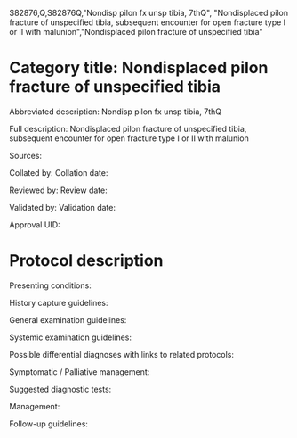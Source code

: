 S82876,Q,S82876Q,"Nondisp pilon fx unsp tibia, 7thQ", "Nondisplaced pilon fracture of unspecified tibia, subsequent encounter for open fracture type I or II with malunion","Nondisplaced pilon fracture of unspecified tibia"
# Category title: Nondisplaced pilon fracture of unspecified tibia

Abbreviated description: Nondisp pilon fx unsp tibia, 7thQ

Full description: Nondisplaced pilon fracture of unspecified tibia, subsequent encounter for open fracture type I or II with malunion

Sources:

Collated by:
Collation date:

Reviewed by:
Review date:

Validated by:
Validation date:

Approval UID:

# Protocol description

Presenting conditions:

History capture guidelines:

General examination guidelines:

Systemic examination guidelines:

Possible differential diagnoses with links to related protocols:

Symptomatic / Palliative management:

Suggested diagnostic tests:

Management:

Follow-up guidelines:
